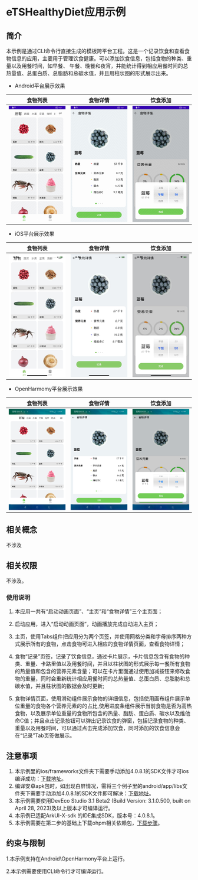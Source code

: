 # eTSHealthyDiet应用示例
## 简介
本示例是通过CLI命令行直接生成的模板跨平台工程。这是一个记录饮食和查看食物信息的应用，主要用于管理饮食健康。可以添加饮食信息，包括食物的种类、重量以及用餐时间，如早餐、 午餐、晚餐和夜宵，并能统计得到相应用餐时间的总热量值、总蛋白质、总脂肪和总碳水值，并且用柱状图的形式展示出来。

* Android平台展示效果

|食物列表              |食物详情             |饮食添加              |
|---------------------|--------------------|---------------------|
|![](screenshots/device/android_home.jpg)|![](screenshots/device/android_detail.jpg)|![](screenshots/device/android_addFoodImg.jpg)|

* iOS平台展示效果

|食物列表              |食物详情             |饮食添加              |
|---------------------|--------------------|---------------------|
|![](screenshots/device/ios_home.jpg)|![](screenshots/device/ios_detail.jpg)|![](screenshots/device/ios_addFoodImg.jpg)|

* OpenHarmomy平台展示效果

|食物列表              |食物详情             |饮食添加              |
|---------------------|--------------------|---------------------|
|![](screenshots/device/oh_home.png)|![](screenshots/device/oh_detail.png)|![](screenshots/device/oh_addFoodImg.png)|

## 相关概念

不涉及

## 相关权限

不涉及。

### 使用说明

1. 本应用一共有“启动动画页面”、“主页”和“食物详情”三个主页面；

2. 启动应用，进入“启动动画页面”，动画播放完成自动进入主页；

3. 主页，使用Tabs组件把应用分为两个页签，并使用网格分类和字母排序两种方式展示所有的食物，点击食物可进入相应的食物详情页面，查看食物详情；

4. 食物“记录”页签，记录了饮食信息，通过卡片展示，卡片信息包含有食物的种类、重量、卡路里值以及用餐时间，并且以柱状图的形式展示每一餐所有食物的热量值和包含的营养元素含量；可以在卡片里面通过使用加减按钮来修改食物的重量，同时会重新统计相应用餐时间的总热量值、总蛋白质、总脂肪和总碳水值，并且柱状图的数据会及时更新;

5. 食物详情页面，使用滑动组件展示食物的详细信息，包括使用画布组件展示单位重量的食物各个营养元素的的占比,使用进度条组件展示当前食物是否为高热食物，以及展示单位重量的食物所包含的热量、脂肪、蛋白质、碳水以及维他命C值；并且点击记录按钮可以弹出记录饮食的弹窗，包括记录食物的种类、重量以及用餐时间，可以通过点击完成添加饮食，同时添加的饮食信息会在“记录”Tab页签做展示。

## 注意事项
1.  本示例里的ios/frameworks文件夹下需要手动添加4.0.8.1的SDK文件才可ios编译成功：[下载地址](http://download.ci.openharmony.cn/version/Master_Version/ArkUI-X/20230607052316/arkui_x_darwin_sdk.tar.gz )。
2.  编译安卓apk包时，如出现白屏情况，需将三个例子里的android/app/libs文件夹下需要手动添加4.0.8.1的SDK文件即可解决：[下载地址](http://download.ci.openharmony.cn/version/Master_Version/ArkUI-X/20230607_022130/version-Master_Version-ArkUI-X-20230607_022130-arkui_x_windows_linux_sdk.tar.gz )。
3.  本示例需要使用DevEco Studio 3.1 Beta2 (Build Version: 3.1.0.500, built on April 28, 2023)及以上版本才可编译运行。
4.  本示例已适配ArkUI-X-sdk 的IDE集成SDK，版本号：4.0.8.1。  
5.  本示例需要在第二步的基础上下载ohpm相关依赖包，[下载步骤](https://gitee.com/arkui-x/docs/blob/master/zh-cn/application-dev/quick-start/start-with-ace-tools.md#%E5%AE%89%E8%A3%85ohpm%E5%91%BD%E4%BB%A4 )。

## 约束与限制

1.本示例支持在Android\OpenHarmony平台上运行。

2.本示例需要使用CLI命令行才可编译运行。